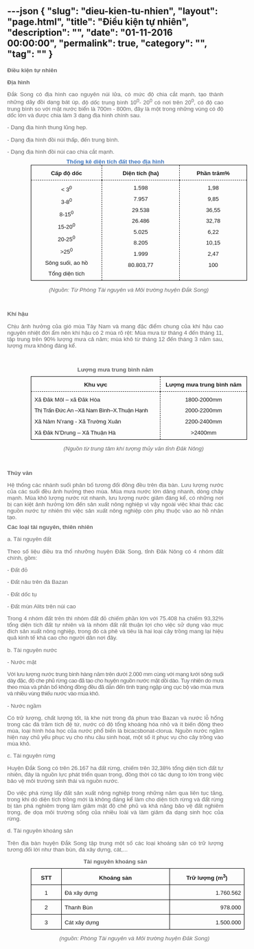 ---json
{
    "slug": "dieu-kien-tu-nhien",
    "layout": "page.html",
    "title": "Điều kiện tự nhiên",
    "description": "",
    "date": "01-11-2016 00:00:00",
    "permalink": true,
    "category": "",
    "tag": ""
}
---
<p class="MsoNormal" style="margin-bottom: 6pt; padding: 0px; color: rgb(103, 103, 103); font-family: verdana, arial, helvetica, sans-serif; font-size: 13.3333px; line-height: normal; text-align: justify;"><b style="margin: 0px; padding: 0px;"><span style="margin: 0px; padding: 0px; font-size: 10pt; font-family: arial, sans-serif;">Điều kiện tự nhiên</span></b></p><p class="MsoNormal" style="margin-bottom: 6pt; padding: 0px; color: rgb(103, 103, 103); font-family: verdana, arial, helvetica, sans-serif; font-size: 13.3333px; line-height: normal; text-align: justify;"><b style="margin: 0px; padding: 0px;"><span lang="VI" style="margin: 0px; padding: 0px; font-size: 10pt; font-family: arial, sans-serif;">Địa hình</span></b></p><p class="MsoNormal" style="margin-bottom: 6pt; padding: 0px; color: rgb(103, 103, 103); font-family: verdana, arial, helvetica, sans-serif; font-size: 13.3333px; line-height: normal; text-align: justify;"><span lang="VI" style="margin: 0px; padding: 0px; font-size: 10pt; font-family: arial, sans-serif;">Đắk Song có địa hình cao nguyên núi lửa, có mức độ chia cắt mạnh, tạo thành những dãy đồi dạng bát úp</span><span style="margin: 0px; padding: 0px; font-size: 10pt; font-family: arial, sans-serif;">,</span><span lang="VI" style="margin: 0px; padding: 0px; font-size: 10pt; font-family: arial, sans-serif;">&nbsp;độ dốc trung bình 10<sup style="margin: 0px; padding: 0px;">0</sup>- 20<sup style="margin: 0px; padding: 0px;">0</sup>&nbsp;có nơi trên 20<sup style="margin: 0px; padding: 0px;">0</sup>, có độ cao trung bình so với mặt nước biển là 700m - 800m, đây là một trong những vùng có độ dốc lớn và được chia làm 3 dạng địa hình chính sau</span><span style="margin: 0px; padding: 0px; font-size: 10pt; font-family: arial, sans-serif;">.</span></p><p class="MsoNormal" style="margin-bottom: 6pt; padding: 0px; color: rgb(103, 103, 103); font-family: verdana, arial, helvetica, sans-serif; font-size: 13.3333px; line-height: normal; text-align: justify;"><span lang="VI" style="margin: 0px; padding: 0px; font-size: 10pt; font-family: arial, sans-serif;">- Dạng địa hình thung lũng hẹp</span><span style="margin: 0px; padding: 0px; font-size: 10pt; font-family: arial, sans-serif;">.</span></p><p class="MsoNormal" style="margin-bottom: 6pt; padding: 0px; color: rgb(103, 103, 103); font-family: verdana, arial, helvetica, sans-serif; font-size: 13.3333px; line-height: normal; text-align: justify;"><span lang="VI" style="margin: 0px; padding: 0px; font-size: 10pt; font-family: arial, sans-serif;">- Dạng địa hình đồi núi thấp, đến trung bình</span><span style="margin: 0px; padding: 0px; font-size: 10pt; font-family: arial, sans-serif;">.</span></p><p class="MsoNormal" style="margin-bottom: 6pt; padding: 0px; color: rgb(103, 103, 103); font-family: verdana, arial, helvetica, sans-serif; font-size: 13.3333px; line-height: normal; text-align: justify;"><span lang="VI" style="margin: 0px; padding: 0px; font-size: 10pt; font-family: arial, sans-serif;">- Dạng địa hình đồi núi cao chia cắt mạnh.</span><span style="margin: 0px; padding: 0px; font-size: 10pt; font-family: arial, sans-serif;"></span></p><div style="text-align: center;"><font color="#4078c0" face="arial, sans-serif"><span style="font-size: 13.3333px; line-height: normal;"><b>Thống kê diện tích đất theo địa hình</b></span></font></div><div align="center" style="margin: 0px; padding: 0px; color: rgb(103, 103, 103); font-family: verdana, arial, helvetica, sans-serif; font-size: 13.3333px; line-height: normal;"><table class="MsoNormalTable" border="1" cellspacing="0" cellpadding="0" style="margin: 0px 0px 0px 41.4pt; padding: 0px; font-size: 1em; border: none;"><tbody style="margin: 0px; padding: 0px;"><tr style="margin: 0px; padding: 0px; height: 9.3pt;"><td width="181" valign="top" style="margin: 0px; padding: 0cm 5.4pt; font-size: 8pt; width: 135.4pt; border-style: solid dashed dashed solid; border-color: windowtext; border-width: 1pt; height: 9.3pt;"><p class="MsoNormal" align="center" style="margin-bottom: 6pt; padding: 0px; text-align: center;"><b style="margin: 0px; padding: 0px;"><span style="margin: 0px; padding: 0px; font-size: 10pt; font-family: arial, sans-serif;">Cấp độ dốc</span></b></p></td><td width="193" valign="top" style="margin: 0px; padding: 0cm 5.4pt; font-size: 8pt; width: 144.75pt; border-top: 1pt solid windowtext; border-left: none; border-bottom: 1pt dashed windowtext; border-right: 1pt dashed windowtext; height: 9.3pt;"><p class="MsoNormal" align="center" style="margin-bottom: 6pt; padding: 0px; text-align: center;"><b style="margin: 0px; padding: 0px;"><span style="margin: 0px; padding: 0px; font-size: 10pt; font-family: arial, sans-serif;">Diện tích (ha)</span></b></p></td><td width="168" valign="top" style="margin: 0px; padding: 0cm 5.4pt; font-size: 8pt; width: 126.05pt; border-top: 1pt solid windowtext; border-left: none; border-bottom: 1pt dashed windowtext; border-right: 1pt solid windowtext; height: 9.3pt;"><p class="MsoNormal" align="center" style="margin-bottom: 6pt; padding: 0px; text-align: center;"><b style="margin: 0px; padding: 0px;"><span style="margin: 0px; padding: 0px; font-size: 10pt; font-family: arial, sans-serif;">Phần trăm%</span></b></p></td></tr><tr style="margin: 0px; padding: 0px; height: 80.3pt;"><td width="181" valign="top" style="margin: 0px; padding: 0cm 5.4pt; font-size: 8pt; width: 135.4pt; border-top: none; border-left: 1pt solid windowtext; border-bottom: 1pt solid windowtext; border-right: 1pt dashed windowtext; height: 80.3pt;"><p class="MsoNormal" align="center" style="margin-bottom: 6pt; padding: 0px; text-align: center;"><span style="margin: 0px; padding: 0px; font-size: 10pt; font-family: arial, sans-serif;">&lt; 3<sup style="margin: 0px; padding: 0px;">0</sup></span></p><p class="MsoNormal" align="center" style="margin-bottom: 6pt; padding: 0px; text-align: center;"><span style="margin: 0px; padding: 0px; font-size: 10pt; font-family: arial, sans-serif;">3-8<sup style="margin: 0px; padding: 0px;">0</sup></span></p><p class="MsoNormal" align="center" style="margin-bottom: 6pt; padding: 0px; text-align: center;"><span style="margin: 0px; padding: 0px; font-size: 10pt; font-family: arial, sans-serif;">8-15<sup style="margin: 0px; padding: 0px;">0</sup></span></p><p class="MsoNormal" align="center" style="margin-bottom: 6pt; padding: 0px; text-align: center;"><span style="margin: 0px; padding: 0px; font-size: 10pt; font-family: arial, sans-serif;">15-20<sup style="margin: 0px; padding: 0px;">0</sup></span></p><p class="MsoNormal" align="center" style="margin-bottom: 6pt; padding: 0px; text-align: center;"><span style="margin: 0px; padding: 0px; font-size: 10pt; font-family: arial, sans-serif;">20-25<sup style="margin: 0px; padding: 0px;">0</sup></span></p><p class="MsoNormal" align="center" style="margin-bottom: 6pt; padding: 0px; text-align: center;"><span style="margin: 0px; padding: 0px; font-size: 10pt; font-family: arial, sans-serif;">&gt;25<sup style="margin: 0px; padding: 0px;">0</sup></span></p><p class="MsoNormal" align="center" style="margin-bottom: 6pt; padding: 0px; text-align: center;"><span style="margin: 0px; padding: 0px; font-size: 10pt; font-family: arial, sans-serif;">Sông suối, ao hồ</span></p><p class="MsoNormal" align="center" style="margin-bottom: 6pt; padding: 0px; text-align: center;"><span style="margin: 0px; padding: 0px; font-size: 10pt; font-family: arial, sans-serif;">Tổng diện tích</span></p></td><td width="193" valign="top" style="margin: 0px; padding: 0cm 5.4pt; font-size: 8pt; width: 144.75pt; border-top: none; border-left: none; border-bottom: 1pt solid windowtext; border-right: 1pt dashed windowtext; height: 80.3pt;"><p class="MsoNormal" align="center" style="margin-bottom: 6pt; padding: 0px; text-align: center;"><span style="margin: 0px; padding: 0px; font-size: 10pt; font-family: arial, sans-serif;">1.598</span></p><p class="MsoNormal" align="center" style="margin-bottom: 6pt; padding: 0px; text-align: center;"><span style="margin: 0px; padding: 0px; font-size: 10pt; font-family: arial, sans-serif;">7.957</span></p><p class="MsoNormal" align="center" style="margin-bottom: 6pt; padding: 0px; text-align: center;"><span style="margin: 0px; padding: 0px; font-size: 10pt; font-family: arial, sans-serif;">29.538</span></p><p class="MsoNormal" align="center" style="margin-bottom: 6pt; padding: 0px; text-align: center;"><span style="margin: 0px; padding: 0px; font-size: 10pt; font-family: arial, sans-serif;">26.486</span></p><p class="MsoNormal" align="center" style="margin-bottom: 6pt; padding: 0px; text-align: center;"><span style="margin: 0px; padding: 0px; font-size: 10pt; font-family: arial, sans-serif;">5.025</span></p><p class="MsoNormal" align="center" style="margin-bottom: 6pt; padding: 0px; text-align: center;"><span style="margin: 0px; padding: 0px; font-size: 10pt; font-family: arial, sans-serif;">8.205</span></p><p class="MsoNormal" align="center" style="margin-bottom: 6pt; padding: 0px; text-align: center;"><span style="margin: 0px; padding: 0px; font-size: 10pt; font-family: arial, sans-serif;">1.999</span></p><p class="MsoNormal" align="center" style="margin-bottom: 6pt; padding: 0px; text-align: center;"><span style="margin: 0px; padding: 0px; font-size: 10pt; font-family: arial, sans-serif;">80.803,77</span></p></td><td width="168" valign="top" style="margin: 0px; padding: 0cm 5.4pt; font-size: 8pt; width: 126.05pt; border-top: none; border-left: none; border-bottom: 1pt solid windowtext; border-right: 1pt solid windowtext; height: 80.3pt;"><p class="MsoNormal" align="center" style="margin-bottom: 6pt; padding: 0px; text-align: center;"><span style="margin: 0px; padding: 0px; font-size: 10pt; font-family: arial, sans-serif;">1,98</span></p><p class="MsoNormal" align="center" style="margin-bottom: 6pt; padding: 0px; text-align: center;"><span style="margin: 0px; padding: 0px; font-size: 10pt; font-family: arial, sans-serif;">9,85</span></p><p class="MsoNormal" align="center" style="margin-bottom: 6pt; padding: 0px; text-align: center;"><span style="margin: 0px; padding: 0px; font-size: 10pt; font-family: arial, sans-serif;">36,55</span></p><p class="MsoNormal" align="center" style="margin-bottom: 6pt; padding: 0px; text-align: center;"><span style="margin: 0px; padding: 0px; font-size: 10pt; font-family: arial, sans-serif;">32,78</span></p><p class="MsoNormal" align="center" style="margin-bottom: 6pt; padding: 0px; text-align: center;"><span style="margin: 0px; padding: 0px; font-size: 10pt; font-family: arial, sans-serif;">6,22</span></p><p class="MsoNormal" align="center" style="margin-bottom: 6pt; padding: 0px; text-align: center;"><span style="margin: 0px; padding: 0px; font-size: 10pt; font-family: arial, sans-serif;">10,15</span></p><p class="MsoNormal" align="center" style="margin-bottom: 6pt; padding: 0px; text-align: center;"><span style="margin: 0px; padding: 0px; font-size: 10pt; font-family: arial, sans-serif;">2,47</span></p><p class="MsoNormal" align="center" style="margin-bottom: 6pt; padding: 0px; text-align: center;"><span style="margin: 0px; padding: 0px; font-size: 10pt; font-family: arial, sans-serif;">100</span></p></td></tr></tbody></table></div><p class="MsoNormal" style="text-align: center; margin-bottom: 6pt; padding: 0px; color: rgb(103, 103, 103); font-family: verdana, arial, helvetica, sans-serif; font-size: 13.3333px; line-height: normal; text-indent: 33.15pt;"><i style="margin: 0px; padding: 0px;"><span style="margin: 0px; padding: 0px; font-size: 10pt; font-family: arial, sans-serif;">&nbsp;&nbsp;&nbsp;&nbsp; (Nguồn: Từ Phòng Tài nguyên và Môi trường huyện Đắk Song)</span></i></p><p class="MsoNormal" style="margin-bottom: 6pt; padding: 0px; color: rgb(103, 103, 103); font-family: verdana, arial, helvetica, sans-serif; font-size: 13.3333px; line-height: normal; text-align: justify;"><i style="margin: 0px; padding: 0px;"><span style="margin: 0px; padding: 0px; font-size: 10pt; font-family: arial, sans-serif;">&nbsp;</span></i></p><p class="MsoNormal" style="margin-bottom: 6pt; padding: 0px; color: rgb(103, 103, 103); font-family: verdana, arial, helvetica, sans-serif; font-size: 13.3333px; line-height: normal; text-align: justify;"><b style="margin: 0px; padding: 0px;"><span lang="VI" style="margin: 0px; padding: 0px; font-size: 10pt; font-family: arial, sans-serif;">Khí hậ</span></b><b style="margin: 0px; padding: 0px;"><span style="margin: 0px; padding: 0px; font-size: 10pt; font-family: arial, sans-serif;">u</span></b><b style="margin: 0px; padding: 0px;"><i style="margin: 0px; padding: 0px;"><span style="margin: 0px; padding: 0px; font-size: 10pt; font-family: arial, sans-serif;"></span></i></b></p><p class="MsoNormal" style="margin-bottom: 6pt; padding: 0px; color: rgb(103, 103, 103); font-family: verdana, arial, helvetica, sans-serif; font-size: 13.3333px; line-height: normal; text-align: justify;"><span style="margin: 0px; padding: 0px; font-size: 10pt; font-family: arial, sans-serif;">Chịu ảnh hưởng của gió mùa Tây Nam và mang đặc điểm chung của khí hậu cao nguyên nhiệt đới ẩm nên khí hậu có 2 mùa rõ rệt</span><span lang="VI" style="margin: 0px; padding: 0px; font-size: 10pt; font-family: arial, sans-serif;">:&nbsp;</span><span style="margin: 0px; padding: 0px; font-size: 10pt; font-family: arial, sans-serif;">M</span><span lang="VI" style="margin: 0px; padding: 0px; font-size: 10pt; font-family: arial, sans-serif;">ùa mưa từ tháng 4 đến tháng 11, tập trung trên 90% lượng mưa cả năm; mùa khô từ tháng 12 đến tháng 3 năm sau, lượng mưa không đáng kể.</span><span style="margin: 0px; padding: 0px; font-size: 10pt; font-family: arial, sans-serif;"></span></p><p class="MsoNormal" style="margin-bottom: 6pt; padding: 0px; color: rgb(103, 103, 103); font-family: verdana, arial, helvetica, sans-serif; font-size: 13.3333px; line-height: normal; text-align: justify;"><span style="margin: 0px; padding: 0px; font-size: 10pt; font-family: arial, sans-serif;">&nbsp;</span></p><p class="MsoNormal" align="center" style="margin-bottom: 6pt; padding: 0px; color: rgb(103, 103, 103); font-family: verdana, arial, helvetica, sans-serif; font-size: 13.3333px; line-height: normal; text-align: center;"><b style="margin: 0px; padding: 0px;"><span style="margin: 0px; padding: 0px; font-size: 10pt; font-family: arial, sans-serif;">Lượng mưa trung bình năm</span></b><span style="margin: 0px; padding: 0px; font-size: 10pt; font-family: arial, sans-serif;"></span></p><div align="center" style="margin: 0px; padding: 0px; color: rgb(103, 103, 103); font-family: verdana, arial, helvetica, sans-serif; font-size: 13.3333px; line-height: normal;"><table class="MsoNormalTable" border="1" cellspacing="0" cellpadding="0" style="margin: 0px 0px 0px 41.4pt; padding: 0px; font-size: 1em; border: none;"><tbody style="margin: 0px; padding: 0px;"><tr style="margin: 0px; padding: 0px;"><td width="330" valign="top" style="margin: 0px; padding: 0cm 5.4pt; font-size: 8pt; width: 247.5pt; border-style: solid dashed dashed solid; border-color: windowtext; border-width: 1pt;"><p class="MsoNormal" align="center" style="margin-bottom: 6pt; padding: 0px; text-align: center;"><b style="margin: 0px; padding: 0px;"><span lang="VI" style="margin: 0px; padding: 0px; font-size: 10pt; font-family: arial, sans-serif;">Khu vực</span></b><b style="margin: 0px; padding: 0px;"><span style="margin: 0px; padding: 0px; font-size: 10pt; font-family: arial, sans-serif;"></span></b></p></td><td width="210" valign="top" style="margin: 0px; padding: 0cm 5.4pt; font-size: 8pt; width: 157.5pt; border-top: 1pt solid windowtext; border-left: none; border-bottom: 1pt dashed windowtext; border-right: 1pt solid windowtext;"><p class="MsoNormal" align="center" style="margin-bottom: 6pt; padding: 0px; text-align: center;"><b style="margin: 0px; padding: 0px;"><span lang="VI" style="margin: 0px; padding: 0px; font-size: 10pt; font-family: arial, sans-serif;">Lượng mưa</span></b><b style="margin: 0px; padding: 0px;"><span lang="VI" style="margin: 0px; padding: 0px; font-size: 10pt; font-family: arial, sans-serif;">&nbsp;</span></b><b style="margin: 0px; padding: 0px;"><span lang="VI" style="margin: 0px; padding: 0px; font-size: 10pt; font-family: arial, sans-serif;">trung bình năm</span></b><b style="margin: 0px; padding: 0px;"><span style="margin: 0px; padding: 0px; font-size: 10pt; font-family: arial, sans-serif;"></span></b></p></td></tr><tr style="margin: 0px; padding: 0px;"><td width="330" valign="top" style="margin: 0px; padding: 0cm 5.4pt; font-size: 8pt; width: 247.5pt; border-top: none; border-left: 1pt solid windowtext; border-bottom: 1pt solid windowtext; border-right: 1pt dashed windowtext;"><p class="MsoNormal" style="margin-bottom: 6pt; padding: 0px; text-align: justify;"><span lang="VI" style="margin: 0px; padding: 0px; font-size: 10pt; font-family: arial, sans-serif;">Xã Đăk Môl – xã Đăk Hòa&nbsp;&nbsp;&nbsp;&nbsp;&nbsp;&nbsp;&nbsp;&nbsp;&nbsp;</span><span style="margin: 0px; padding: 0px; font-size: 10pt; font-family: arial, sans-serif;"></span></p><p class="MsoNormal" style="margin-bottom: 6pt; padding: 0px; text-align: justify;"><span lang="VI" style="margin: 0px; padding: 0px; font-size: 10pt; font-family: arial, sans-serif; top: 2pt; letter-spacing: -0.3pt;">Thị Trấn Đức An –Xã Nam Bình–X.Thuận Hạnh</span><span style="margin: 0px; padding: 0px; font-size: 10pt; font-family: arial, sans-serif; top: 2pt; letter-spacing: -0.3pt;"></span></p><p class="MsoNormal" style="margin-bottom: 6pt; padding: 0px; text-align: justify;"><span lang="VI" style="margin: 0px; padding: 0px; font-size: 10pt; font-family: arial, sans-serif;">Xã Nâm N’rang</span><span lang="VI" style="margin: 0px; padding: 0px; font-size: 10pt; font-family: arial, sans-serif;">&nbsp;</span><span lang="VI" style="margin: 0px; padding: 0px; font-size: 10pt; font-family: arial, sans-serif;">-</span><span lang="VI" style="margin: 0px; padding: 0px; font-size: 10pt; font-family: arial, sans-serif;">&nbsp;</span><span lang="VI" style="margin: 0px; padding: 0px; font-size: 10pt; font-family: arial, sans-serif;">Xã Trường Xuân</span><span style="margin: 0px; padding: 0px; font-size: 10pt; font-family: arial, sans-serif;"></span></p><p class="MsoNormal" style="margin-bottom: 6pt; padding: 0px; text-align: justify;"><span lang="VI" style="margin: 0px; padding: 0px; font-size: 10pt; font-family: arial, sans-serif;">Xã Đăk N’Drung – Xã Thuận Hà</span><span style="margin: 0px; padding: 0px; font-size: 10pt; font-family: arial, sans-serif;"></span></p></td><td width="210" valign="top" style="margin: 0px; padding: 0cm 5.4pt; font-size: 8pt; width: 157.5pt; border-top: none; border-left: none; border-bottom: 1pt solid windowtext; border-right: 1pt solid windowtext;"><p class="MsoNormal" align="center" style="margin-bottom: 6pt; padding: 0px; text-align: center;"><span lang="VI" style="margin: 0px; padding: 0px; font-size: 10pt; font-family: arial, sans-serif;">1800-2000mm</span><span style="margin: 0px; padding: 0px; font-size: 10pt; font-family: arial, sans-serif;"></span></p><p class="MsoNormal" align="center" style="margin-bottom: 6pt; padding: 0px; text-align: center;"><span lang="VI" style="margin: 0px; padding: 0px; font-size: 10pt; font-family: arial, sans-serif;">2000-2200mm</span><span style="margin: 0px; padding: 0px; font-size: 10pt; font-family: arial, sans-serif;"></span></p><p class="MsoNormal" align="center" style="margin-bottom: 6pt; padding: 0px; text-align: center;"><span lang="VI" style="margin: 0px; padding: 0px; font-size: 10pt; font-family: arial, sans-serif;">2200-2400mm</span><span style="margin: 0px; padding: 0px; font-size: 10pt; font-family: arial, sans-serif;"></span></p><p class="MsoNormal" align="center" style="margin-bottom: 6pt; padding: 0px; text-align: center;"><span lang="VI" style="margin: 0px; padding: 0px; font-size: 10pt; font-family: arial, sans-serif;">&gt;2400mm</span><span style="margin: 0px; padding: 0px; font-size: 10pt; font-family: arial, sans-serif;"></span></p></td></tr></tbody></table></div><p class="MsoNormal" align="right" style="text-align: center; margin-bottom: 6pt; padding: 0px; color: rgb(103, 103, 103); font-family: verdana, arial, helvetica, sans-serif; font-size: 13.3333px; line-height: normal;"><span lang="VI" style="margin: 0px; padding: 0px; font-size: 10pt; font-family: arial, sans-serif;">&nbsp;&nbsp;&nbsp;&nbsp;&nbsp;&nbsp;&nbsp;&nbsp;&nbsp;&nbsp;&nbsp;&nbsp;<i style="margin: 0px; padding: 0px;">&nbsp;</i></span><i style="margin: 0px; padding: 0px;"><span style="margin: 0px; padding: 0px; font-size: 10pt; font-family: arial, sans-serif;">&nbsp;&nbsp;&nbsp;&nbsp;&nbsp;&nbsp;&nbsp;&nbsp;&nbsp;&nbsp;</span></i><i style="margin: 0px; padding: 0px;"><span lang="VI" style="margin: 0px; padding: 0px; font-size: 10pt; font-family: arial, sans-serif;">(Nguồn từ trung tâm khí tượng thủy văn tỉnh Đăk Nông</span></i><i style="margin: 0px; padding: 0px;"><span style="margin: 0px; padding: 0px; font-size: 10pt; font-family: arial, sans-serif;">)</span></i></p><p class="MsoNormal" style="margin-bottom: 6pt; padding: 0px; color: rgb(103, 103, 103); font-family: verdana, arial, helvetica, sans-serif; font-size: 13.3333px; line-height: normal; text-align: justify;"><b style="margin: 0px; padding: 0px;"><span style="margin: 0px; padding: 0px; font-size: 10pt; font-family: arial, sans-serif;"><br style="margin: 0px; padding: 0px;"></span></b></p><p class="MsoNormal" style="margin-bottom: 6pt; padding: 0px; color: rgb(103, 103, 103); font-family: verdana, arial, helvetica, sans-serif; font-size: 13.3333px; line-height: normal; text-align: justify;"><b style="margin: 0px; padding: 0px;"><span lang="VI" style="margin: 0px; padding: 0px; font-size: 10pt; font-family: arial, sans-serif;">Thủy văn</span></b><b style="margin: 0px; padding: 0px;"><span style="margin: 0px; padding: 0px; font-size: 10pt; font-family: arial, sans-serif;"></span></b></p><p class="MsoNormal" style="margin-bottom: 6pt; padding: 0px; color: rgb(103, 103, 103); font-family: verdana, arial, helvetica, sans-serif; font-size: 13.3333px; line-height: normal; text-align: justify;"><span lang="VI" style="margin: 0px; padding: 0px; font-size: 10pt; font-family: arial, sans-serif;">Hệ thống các nhánh suối phân bố tương đối đồng đều trên địa bàn. Lưu lượng nước của các suối đều ảnh hưởng theo mùa. Mùa mưa nước lớn dâng nhanh, dòng chảy mạnh. Mùa khô lượng nước rút nhanh, lưu lượng nước giảm đáng kể, có những nơi bị cạn kiệt ảnh hưởng lớn đến sản xuất nông nghiệp vì vậy ngoài việc khai thác các nguồn nước tự nhiên thì việc sản xuất nông nghiệp còn phụ thuộc vào ao hồ nhân tạo.</span></p><p class="4" style="margin: 0cm 0cm 6pt; padding: 0px; color: rgb(103, 103, 103); font-family: verdana, arial, helvetica, sans-serif; font-size: 13.3333px; line-height: normal; text-align: justify; text-indent: 0cm;"><a name="_Toc248247562" style="margin: 0px; padding: 0px;"></a><span style="margin: 0px; padding: 0px; font-size: 10pt; font-family: arial, sans-serif;"><strong style="margin: 0px; padding: 0px;">Các loại tài nguyên, thiên nhiên</strong></span></p><p class="MsoNormal" style="margin-bottom: 6pt; padding: 0px; color: rgb(103, 103, 103); font-family: verdana, arial, helvetica, sans-serif; font-size: 13.3333px; line-height: normal; text-align: justify;"><span style="margin: 0px; padding: 0px; font-size: 10pt; font-family: arial, sans-serif;">a. Tài nguyên đất</span></p><p class="MsoNormal" style="margin-bottom: 6pt; padding: 0px; color: rgb(103, 103, 103); font-family: verdana, arial, helvetica, sans-serif; font-size: 13.3333px; line-height: normal; text-align: justify;"><span lang="VI" style="margin: 0px; padding: 0px; font-size: 10pt; font-family: arial, sans-serif;">Theo số liệu điều tra thổ nhưỡng huyện Đăk Song, tỉnh Đăk Nông có 4 nhóm đất chính, gồm:</span></p><p class="MsoNormal" style="margin-bottom: 6pt; padding: 0px; color: rgb(103, 103, 103); font-family: verdana, arial, helvetica, sans-serif; font-size: 13.3333px; line-height: normal; text-align: justify;"><span style="margin: 0px; padding: 0px; font-size: 10pt; font-family: arial, sans-serif;">- Đất đỏ</span></p><p class="MsoNormal" style="margin-bottom: 6pt; padding: 0px; color: rgb(103, 103, 103); font-family: verdana, arial, helvetica, sans-serif; font-size: 13.3333px; line-height: normal; text-align: justify;"><span style="margin: 0px; padding: 0px; font-size: 10pt; font-family: arial, sans-serif;">- Đất nâu trên đá Bazan</span></p><p class="MsoNormal" style="margin-bottom: 6pt; padding: 0px; color: rgb(103, 103, 103); font-family: verdana, arial, helvetica, sans-serif; font-size: 13.3333px; line-height: normal; text-align: justify;"><span style="margin: 0px; padding: 0px; font-size: 10pt; font-family: arial, sans-serif;">- Đất dốc tụ</span></p><p class="MsoNormal" style="margin-bottom: 6pt; padding: 0px; color: rgb(103, 103, 103); font-family: verdana, arial, helvetica, sans-serif; font-size: 13.3333px; line-height: normal; text-align: justify;"><span style="margin: 0px; padding: 0px; font-size: 10pt; font-family: arial, sans-serif;">- Đất mùn Alits trên núi cao</span></p><p class="MsoNormal" style="margin-bottom: 6pt; padding: 0px; color: rgb(103, 103, 103); font-family: verdana, arial, helvetica, sans-serif; font-size: 13.3333px; line-height: normal; text-align: justify;"><span style="margin: 0px; padding: 0px; font-size: 10pt; font-family: arial, sans-serif;">Trong 4 nhóm đất trên thì nhóm đất đỏ chiếm phần lớn với 75.408 ha chiếm 93,32% tổng diện tích đất tự nhiên và là nhóm đất rất thuận lợi cho việc sử dụng vào mục đích sản xuất nông nghiệp, trong đó cà phê và tiêu là hai loại cây trồng mang lại hiệu quả kinh tế khá cao cho người dân nơi đây.</span><span lang="VI" style="margin: 0px; padding: 0px; font-size: 10pt; font-family: arial, sans-serif;">&nbsp;&nbsp;&nbsp;&nbsp;&nbsp;&nbsp;</span><span style="margin: 0px; padding: 0px; font-size: 10pt; font-family: arial, sans-serif;"></span></p><p class="MsoNormal" style="margin-bottom: 6pt; padding: 0px; color: rgb(103, 103, 103); font-family: verdana, arial, helvetica, sans-serif; font-size: 13.3333px; line-height: normal; text-align: justify;"><span style="margin: 0px; padding: 0px; font-size: 10pt; font-family: arial, sans-serif;">b.&nbsp;</span><span lang="VI" style="margin: 0px; padding: 0px; font-size: 10pt; font-family: arial, sans-serif;">Tài nguyên nước</span><span style="margin: 0px; padding: 0px; font-size: 10pt; font-family: arial, sans-serif;"></span></p><p class="MsoNormal" style="margin-bottom: 6pt; padding: 0px; color: rgb(103, 103, 103); font-family: verdana, arial, helvetica, sans-serif; font-size: 13.3333px; line-height: normal; text-align: justify;"><span lang="VI" style="margin: 0px; padding: 0px; font-size: 10pt; font-family: arial, sans-serif;">- Nước mặt</span><span style="margin: 0px; padding: 0px; font-size: 10pt; font-family: arial, sans-serif;"></span></p><p class="MsoNormal" style="margin-bottom: 6pt; padding: 0px; color: rgb(103, 103, 103); font-family: verdana, arial, helvetica, sans-serif; font-size: 13.3333px; line-height: normal; text-align: justify;"><span lang="VI" style="margin: 0px; padding: 0px; font-size: 10pt; font-family: arial, sans-serif; letter-spacing: -0.4pt;">Với lưu lượng nước trung bình hàng năm trên dưới 2.000 mm cùng với mạng lưới sông suối dày đặc, độ che phủ rừng cao đã tạo cho huyện nguồn nước mặt dồi dào. Tuy nhiên do mưa theo mùa và phân bố không đồng đều đã dẫn đến tình trạng ngập úng cục bộ vào mùa mưa và nhiều vùng thiếu nước vào mùa khô.</span></p><p class="MsoNormal" style="margin-bottom: 6pt; padding: 0px; color: rgb(103, 103, 103); font-family: verdana, arial, helvetica, sans-serif; font-size: 13.3333px; line-height: normal; text-align: justify;"><span lang="VI" style="margin: 0px; padding: 0px; font-size: 10pt; font-family: arial, sans-serif;">- Nước ngầm</span><span style="margin: 0px; padding: 0px; font-size: 10pt; font-family: arial, sans-serif;"></span></p><p class="MsoNormal" style="margin-bottom: 6pt; padding: 0px; color: rgb(103, 103, 103); font-family: verdana, arial, helvetica, sans-serif; font-size: 13.3333px; line-height: normal; text-align: justify;"><span lang="VI" style="margin: 0px; padding: 0px; font-size: 10pt; font-family: arial, sans-serif;">Có trữ lượng, chất lượng tốt, là khe nứt trong đá phun trào Bazan và nước lỗ hổng trong các đá trầm tích đệ tứ, nước có độ tổng khoáng hóa nhỏ và ít biến động theo mùa</span><span style="margin: 0px; padding: 0px; font-size: 10pt; font-family: arial, sans-serif;">,</span><span lang="VI" style="margin: 0px; padding: 0px; font-size: 10pt; font-family: arial, sans-serif;">&nbsp;loại hình hóa học của nước phổ biến là bicacsbonat-clorua. Nguồn nước ngầm hiện nay chủ yếu phục vụ cho nhu cầu sinh hoạt, một số ít phục vụ cho cây trồng vào mùa khô.</span><span style="margin: 0px; padding: 0px; font-size: 10pt; font-family: arial, sans-serif;"></span></p><p class="MsoNormal" style="margin-bottom: 6pt; padding: 0px; color: rgb(103, 103, 103); font-family: verdana, arial, helvetica, sans-serif; font-size: 13.3333px; line-height: normal; text-align: justify;"><span style="margin: 0px; padding: 0px; font-size: 10pt; font-family: arial, sans-serif;">c.&nbsp;</span><span lang="VI" style="margin: 0px; padding: 0px; font-size: 10pt; font-family: arial, sans-serif;">Tài nguyên rừng</span><span style="margin: 0px; padding: 0px; font-size: 10pt; font-family: arial, sans-serif;"></span></p><p class="MsoNormal" style="margin-bottom: 6pt; padding: 0px; color: rgb(103, 103, 103); font-family: verdana, arial, helvetica, sans-serif; font-size: 13.3333px; line-height: normal; text-align: justify;"><span lang="VI" style="margin: 0px; padding: 0px; font-size: 10pt; font-family: arial, sans-serif;">Huyện Đắk Song có trên 26.167 ha đất rừng, chiếm trên 32,38% tổng diện tích đất tự nhiên, đây là nguồn lực phát triển quan trọng, đồng thời có tác dụng to lớn trong việc bảo vệ môi trường sinh thái và nguồn nước.</span></p><p class="MsoBodyText2" style="margin-bottom: 0px; padding: 0px; color: rgb(103, 103, 103); font-family: verdana, arial, helvetica, sans-serif; font-size: 13.3333px; line-height: normal; text-align: justify;"><span lang="VI" style="margin: 0px; padding: 0px; font-size: 10pt; font-family: arial, sans-serif;">Do việc phá rừng lấy đất sản xuất nông nghiệp trong những năm qua liên tục tăng, trong khi dó diện tích trồng mới là không đáng kể làm cho diện tích rừng và đất rừng bị tàn phá nghiêm trọng làm giảm mật độ chê phủ và khả năng bảo vệ đất nghiêm trọng, đe dọa môi trường sống của nhiều loài và làm giảm đa dạng sinh học của rừng.</span><span style="margin: 0px; padding: 0px; font-size: 10pt; font-family: arial, sans-serif;"></span></p><p class="MsoBodyText2" style="margin-bottom: 0px; padding: 0px; color: rgb(103, 103, 103); font-family: verdana, arial, helvetica, sans-serif; font-size: 13.3333px; line-height: normal; text-align: justify;"><span style="margin: 0px; padding: 0px; font-size: 10pt; font-family: arial, sans-serif;">d. Tài nguyên khoáng sản</span></p><p class="MsoBodyText2" style="margin-bottom: 0px; padding: 0px; color: rgb(103, 103, 103); font-family: verdana, arial, helvetica, sans-serif; font-size: 13.3333px; line-height: normal; text-align: justify;"><span style="margin: 0px; padding: 0px; font-size: 10pt; font-family: arial, sans-serif;">Trên địa bàn huyện Đắk Song tập trung một số các loại khoáng sản có trữ lượng tương đối lới như than bùn, đá xây dựng, cát,...</span></p><p class="MsoNormal" align="center" style="margin-bottom: 6pt; padding: 0px; color: rgb(103, 103, 103); font-family: verdana, arial, helvetica, sans-serif; font-size: 13.3333px; line-height: normal; text-align: center;"><b style="margin: 0px; padding: 0px;"><span style="margin: 0px; padding: 0px; font-size: 10pt; font-family: arial, sans-serif;">Tài nguyên khoáng sản</span></b><span style="margin: 0px; padding: 0px; font-size: 10pt; font-family: arial, sans-serif;"></span></p><div align="center" style="margin: 0px; padding: 0px; color: rgb(103, 103, 103); font-family: verdana, arial, helvetica, sans-serif; font-size: 13.3333px; line-height: normal;"><table class="MsoNormalTable" border="0" cellspacing="0" cellpadding="0" width="498" style="margin: 0px 0px 0px 41.4pt; padding: 0px; font-size: 1em; width: 373.5pt;"><tbody style="margin: 0px; padding: 0px;"><tr style="margin: 0px; padding: 0px; height: 18.75pt;"><td width="60" valign="bottom" style="margin: 0px; padding: 0cm 5.4pt; font-size: 8pt; width: 44.8pt; border: 1pt solid windowtext; height: 18.75pt;"><p class="MsoNormal" align="center" style="margin-bottom: 6pt; padding: 0px; text-align: center;"><b style="margin: 0px; padding: 0px;"><span style="margin: 0px; padding: 0px; font-size: 10pt; font-family: arial, sans-serif;">STT</span></b></p></td><td width="264" valign="bottom" style="margin: 0px; padding: 0cm 5.4pt; font-size: 8pt; width: 198.2pt; border-top: 1pt solid windowtext; border-right: 1pt solid windowtext; border-bottom: 1pt solid windowtext; border-left: none; height: 18.75pt;"><p class="MsoNormal" align="center" style="margin-bottom: 6pt; padding: 0px; text-align: center;"><b style="margin: 0px; padding: 0px;"><span style="margin: 0px; padding: 0px; font-size: 10pt; font-family: arial, sans-serif;">Khoáng sản</span></b></p></td><td width="174" valign="bottom" style="margin: 0px; padding: 0cm 5.4pt; font-size: 8pt; width: 130.5pt; border-top: 1pt solid windowtext; border-right: 1pt solid windowtext; border-bottom: 1pt solid windowtext; border-left: none; height: 18.75pt;"><p class="MsoNormal" align="center" style="margin-bottom: 6pt; padding: 0px; text-align: center;"><b style="margin: 0px; padding: 0px;"><span style="margin: 0px; padding: 0px; font-size: 10pt; font-family: arial, sans-serif;">Trữ lượng (m<sup style="margin: 0px; padding: 0px;">3</sup>)</span></b></p></td></tr><tr style="margin: 0px; padding: 0px; height: 18.75pt;"><td width="60" valign="bottom" style="margin: 0px; padding: 0cm 5.4pt; font-size: 8pt; width: 44.8pt; border-right: 1pt solid windowtext; border-bottom: 1pt solid windowtext; border-left: 1pt solid windowtext; border-top: none; height: 18.75pt;"><p class="MsoNormal" align="center" style="margin-bottom: 6pt; padding: 0px; text-align: center;"><span style="margin: 0px; padding: 0px; font-size: 10pt; font-family: arial, sans-serif;">1</span></p></td><td width="264" valign="bottom" style="margin: 0px; padding: 0cm 5.4pt; font-size: 8pt; width: 198.2pt; border-top: none; border-left: none; border-bottom: 1pt solid windowtext; border-right: 1pt solid windowtext; height: 18.75pt;"><p class="MsoNormal" style="margin-bottom: 6pt; padding: 0px;"><span style="margin: 0px; padding: 0px; font-size: 10pt; font-family: arial, sans-serif;">Đá xây dựng</span></p></td><td width="174" valign="bottom" style="margin: 0px; padding: 0cm 5.4pt; font-size: 8pt; width: 130.5pt; border-top: none; border-left: none; border-bottom: 1pt solid windowtext; border-right: 1pt solid windowtext; height: 18.75pt;"><p class="MsoNormal" align="right" style="margin-bottom: 6pt; padding: 0px; text-align: right;"><span style="margin: 0px; padding: 0px; font-size: 10pt; font-family: arial, sans-serif;">1.760.562</span></p></td></tr><tr style="margin: 0px; padding: 0px; height: 18.75pt;"><td width="60" valign="bottom" style="margin: 0px; padding: 0cm 5.4pt; font-size: 8pt; width: 44.8pt; border-right: 1pt solid windowtext; border-bottom: 1pt solid windowtext; border-left: 1pt solid windowtext; border-top: none; height: 18.75pt;"><p class="MsoNormal" align="center" style="margin-bottom: 6pt; padding: 0px; text-align: center;"><span style="margin: 0px; padding: 0px; font-size: 10pt; font-family: arial, sans-serif;">2</span></p></td><td width="264" valign="bottom" style="margin: 0px; padding: 0cm 5.4pt; font-size: 8pt; width: 198.2pt; border-top: none; border-left: none; border-bottom: 1pt solid windowtext; border-right: 1pt solid windowtext; height: 18.75pt;"><p class="MsoNormal" style="margin-bottom: 6pt; padding: 0px;"><span style="margin: 0px; padding: 0px; font-size: 10pt; font-family: arial, sans-serif;">Thanh Bùn</span></p></td><td width="174" valign="bottom" style="margin: 0px; padding: 0cm 5.4pt; font-size: 8pt; width: 130.5pt; border-top: none; border-left: none; border-bottom: 1pt solid windowtext; border-right: 1pt solid windowtext; height: 18.75pt;"><p class="MsoNormal" align="right" style="margin-bottom: 6pt; padding: 0px; text-align: right;"><span style="margin: 0px; padding: 0px; font-size: 10pt; font-family: arial, sans-serif;">978.000</span></p></td></tr><tr style="margin: 0px; padding: 0px; height: 18.75pt;"><td width="60" valign="bottom" style="margin: 0px; padding: 0cm 5.4pt; font-size: 8pt; width: 44.8pt; border-right: 1pt solid windowtext; border-bottom: 1pt solid windowtext; border-left: 1pt solid windowtext; border-top: none; height: 18.75pt;"><p class="MsoNormal" align="center" style="margin-bottom: 6pt; padding: 0px; text-align: center;"><span style="margin: 0px; padding: 0px; font-size: 10pt; font-family: arial, sans-serif;">3</span></p></td><td width="264" valign="bottom" style="margin: 0px; padding: 0cm 5.4pt; font-size: 8pt; width: 198.2pt; border-top: none; border-left: none; border-bottom: 1pt solid windowtext; border-right: 1pt solid windowtext; height: 18.75pt;"><p class="MsoNormal" style="margin-bottom: 6pt; padding: 0px;"><span style="margin: 0px; padding: 0px; font-size: 10pt; font-family: arial, sans-serif;">Cát xây dựng</span></p></td><td width="174" valign="bottom" style="margin: 0px; padding: 0cm 5.4pt; font-size: 8pt; width: 130.5pt; border-top: none; border-left: none; border-bottom: 1pt solid windowtext; border-right: 1pt solid windowtext; height: 18.75pt;"><p class="MsoNormal" align="right" style="margin-bottom: 6pt; padding: 0px; text-align: right;"><span style="margin: 0px; padding: 0px; font-size: 10pt; font-family: arial, sans-serif;">1.500.000</span></p></td></tr></tbody></table></div><p class="MsoBodyText2" style="text-align: center; margin-bottom: 0px; padding: 0px; color: rgb(103, 103, 103); font-family: verdana, arial, helvetica, sans-serif; font-size: 13.3333px; line-height: normal; text-indent: 36pt;"><span style="margin: 0px; padding: 0px; font-size: 10pt; font-family: arial, sans-serif;">&nbsp;&nbsp;&nbsp;&nbsp;&nbsp;&nbsp;&nbsp;&nbsp;&nbsp;&nbsp;&nbsp;<i style="margin: 0px; padding: 0px;">(nguồn: Phòng Tài nguyên và Môi trường huyện Đăk Song)</i></span></p><div><span style="margin: 0px; padding: 0px; font-size: 10pt; font-family: arial, sans-serif;"><i style="margin: 0px; padding: 0px;"><br></i></span></div>